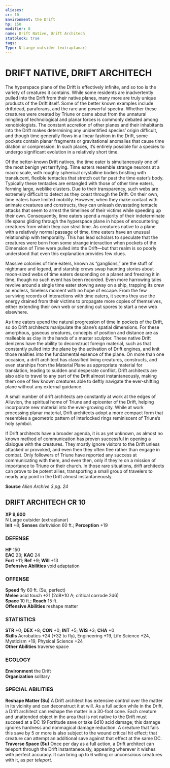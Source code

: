 ```yaml
---
aliases: 
cr: 10
Environment: the Drift
hp: 150
modifier: 8
name: Drift Native, Drift Architech
statblock: true
tags: 
Type: N Large outsider (extraplanar)  
---
```

# DRIFT NATIVE, DRIFT ARCHITECH
The hyperspace plane of the Drift is effectively infinite, and so too is the variety of creatures it contains. While some residents are inadvertently pulled into the Drift from their native planes, many more are truly unique products of the Drift itself. Some of the better known examples include driftdead, paraforans, and the rare and powerful spectra. Whether these creatures were created by Triune or came about from the unnatural mingling of technological and planar forces is commonly debated among xenobiologists. The constant accretion of other planes and their inhabitants into the Drift makes determining any unidentified species’ origin difficult, and though time generally flows in a linear fashion in the Drift, some pockets contain planar fragments or gravitational anomalies that cause time dilation or compression. In such places, it’s entirely possible for a species to undergo significant evolution in a relatively short time.

Of the better-known Drift natives, the time eater is simultaneously one of the most benign yet terrifying. Time eaters resemble strange neurons at a macro scale, with roughly spherical crystalline bodies bristling with translucent, flexible tentacles that stretch out far past the time eater’s body. Typically these tentacles are entangled with those of other time eaters, forming large, weblike clusters. Due to their transparency, such webs are extremely difficult to detect as they coast through the Drift. On their own, time eaters have limited mobility. However, when they make contact with animate creatures and constructs, they can unleash devastating tentacle attacks that seem to arrest the timelines of their victims while speeding up their own. Consequently, time eaters spend a majority of their indeterminate life spans gliding through the hyperspace plane in hopes of encountering creatures from which they can steal time. As creatures native to a plane with a relatively normal passage of time, time eaters have an unusual relationship with temporality. This has lead scholars to speculate that the creatures were born from some strange interaction when pockets of the Dimension of Time were pulled into the Drift—but that realm is so poorly understood that even this explanation provides few clues.

Massive colonies of time eaters, known as “ganglions,” are the stuff of nightmare and legend, and starship crews swap haunting stories about moon-sized webs of time eaters descending on a planet and freezing it in time, though no such event has been recorded. Even more harrowing tales revolve around a single time eater stowing away on a ship, trapping its crew an endless, timeless moment with no hope of escape. From the few surviving records of interactions with time eaters, it seems they use the energy drained from their victims to propagate more copies of themselves, either extending their own web or sending out spores to start a new web elsewhere.

As time eaters upend the natural progression of time in pockets of the Drift, so do Drift architects manipulate the plane’s spatial dimensions. For these amorphous, gaseous creatures, concepts of position and distance are as malleable as clay in the hands of a master sculptor. These native Drift denizens have the ability to deconstruct foreign material, such as that constantly pulled into the plane by the activation of Drift engines, and knit those realities into the fundamental essence of the plane. On more than one occasion, a drift architect has classified living creatures, constructs, and even starships from the Material Plane as appropriate material for translation, leading to sudden and desperate conflict. Drift architects are also able to travel to any part of the Drift almost instantaneously, making them one of few known creatures able to deftly navigate the ever-shifting plane without any external guidance.

A small number of drift architects are constantly at work at the edges of Alluvion, the spiritual home of Triune and epicenter of the Drift, helping incorporate new material into the ever-growing city. While at work processing planar material, Drift architects adopt a more compact form that resembles a geometric pattern of interlocked rings reminiscent of Triune’s holy symbol.

If Drift architects have a broader agenda, it is as yet unknown, as almost no known method of communication has proven successful in opening a dialogue with the creatures. They mostly ignore visitors to the Drift unless attacked or provoked, and even then they often flee rather than engage in combat. Only followers of Triune have reported any success at communicating with them, and even then, only if they’re on a mission of importance to Triune or their church. In those rare situations, drift architects can prove to be potent allies, transporting a small group of travelers to nearly any point in the Drift almost instantaneously.

**Source** _Alien Archive 3 pg. 24_

## DRIFT ARCHITECH CR 10

**XP 9,600**  
N Large outsider (extraplanar)  
**Init** +8; **Senses** darkvision 60 ft.; **Perception** +19  

### DEFENSE

**HP** 150  
**EAC** 23; **KAC** 24  
**Fort** +11; **Ref** +9; **Will** +13  
**Defensive Abilities** void adaptation  

### OFFENSE

**Speed** fly 60 ft. (Su, perfect)  
**Melee** acid touch +21 (2d8+10 A; critical corrode 2d6)  
**Space** 10 ft.; **Reach** 15 ft.  
**Offensive Abilities** reshape matter

### STATISTICS

**STR** +0; **DEX** +8; **CON** +0; **INT** +5; **WIS** +3; **CHA** +0  
**Skills** Acrobatics +24 (+32 to fly), Engineering +19, Life Science +24, Mysticism +19, Physical Science +24  
**Other Abilities** traverse space

### ECOLOGY

**Environment** the Drift  
**Organization** solitary

### SPECIAL ABILITIES

**Reshape Matter (Su)** A Drift architect has extensive control over the matter in its vicinity and can deconstruct it at will. As a full action while in the Drift, a Drift architect can reshape the matter in a 30-foot cone. Each creature and unattended object in the area that is not native to the Drift must succeed at a DC 19 Fortitude save or take 6d10 acid damage; this damage ignores hardness and nonmagical damage reduction. A creature that fails this save by 5 or more is also subject to the wound critical hit effect; that creature can attempt an additional save against that effect at the same DC.  
**Traverse Space (Su)** Once per day as a full action, a Drift architect can teleport through the Drift instantaneously, appearing wherever it wishes with perfect accuracy. It can bring up to 6 willing or unconscious creatures with it, as per _teleport_.
